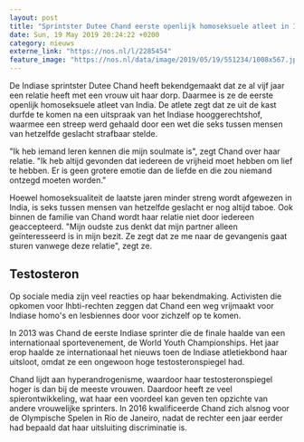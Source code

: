 ```yaml
---
layout: post
title: "Sprintster Dutee Chand eerste openlijk homoseksuele atleet in India"
date: Sun, 19 May 2019 20:24:22 +0200
category: nieuws
externe_link: "https://nos.nl/l/2285454"
feature_image: "https://nos.nl/data/image/2019/05/19/551234/1008x567.jpg"
---
```


<p>De Indiase sprintster Dutee Chand heeft bekendgemaakt dat ze al vijf jaar een relatie heeft met een vrouw uit haar dorp. Daarmee is ze de eerste openlijk homoseksuele atleet van India. De atlete zegt dat ze uit de kast durfde te komen na een uitspraak van het Indiase hooggerechtshof, waarmee een streep werd gehaald door een wet die seks tussen mensen van hetzelfde geslacht strafbaar stelde.</p>
<p>"Ik heb iemand leren kennen die mijn soulmate is", zegt Chand over haar relatie. "Ik heb altijd gevonden dat iedereen de vrijheid moet hebben om lief te hebben. Er is geen grotere emotie dan de liefde en die zou niemand ontzegd moeten worden."</p>
<p>Hoewel homoseksualiteit de laatste jaren minder streng wordt afgewezen in India, is seks tussen mensen van hetzelfde geslacht er nog altijd taboe. Ook binnen de familie van Chand wordt haar relatie niet door iedereen geaccepteerd. "Mijn oudste zus denkt dat mijn partner alleen geïnteresseerd is in mijn bezit. Ze zegt dat ze me naar de gevangenis gaat sturen vanwege deze relatie", zegt ze.</p>
<h2>Testosteron</h2>
<p>Op sociale media zijn veel reacties op haar bekendmaking. Activisten die opkomen voor lhbti-rechten zeggen dat Chand een weg vrijmaakt voor Indiase homo's en lesbiennes door voor zichzelf op te komen.</p>
<p>In 2013 was Chand de eerste Indiase sprinter die de finale haalde van een internationaal sportevenement, de World Youth Championships. Het jaar erop haalde ze internationaal het nieuws toen de Indiase atletiekbond haar uitsloot, omdat ze een ongewoon hoge testosteronspiegel had.</p>
<p>Chand lijdt aan hyperandrogenisme, waardoor haar testosteronspiegel hoger is dan bij de meeste vrouwen. Daardoor heeft ze veel spierontwikkeling, wat haar een voordeel kan geven ten opzichte van andere vrouwelijke sprinters. In 2016 kwalificeerde Chand zich alsnog voor de Olympische Spelen in Rio de Janeiro, nadat de rechter een jaar eerder had bepaald dat haar uitsluiting discriminatie is.</p>
